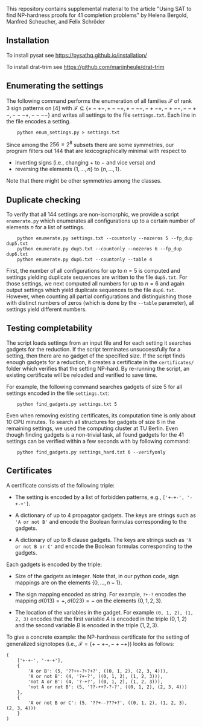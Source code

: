 This repository contains supplemental material to the article 
"Using SAT to find NP-hardness proofs for 41 completion problems"
by Helena Bergold, Manfred Scheucher, and Felix Schröder





## Installation

To install pysat see https://pysathq.github.io/installation/

To install drat-trim see https://github.com/marijnheule/drat-trim


## Enumerating the settings

The following command performs the enumeration of all families $\mathcal{F}$ of rank 3 sign patterns on $[4]$
with $`\mathcal{F} \subseteq \{+-+-,+--+,+---,-+-+,-+--,--+-,---+,----\}`$
and writes all settings to the file `settings.txt`.
Each line in the file encodes a setting.
```
    python enum_settings.py > settings.txt
```
Since among the $256 = 2^8$ subsets there are some symmetries,
our program filters out 144 that are lexicographically minimal
with respect to 

- inverting signs (i.e., changing $+$ to $-$ and vice versa) and
- reversing the elements $`\{1,\ldots,n\}`$ to $`\{n,\ldots,1\}`$.

Note that there might be other symmetries among the classes.




## Duplicate checking

To verify that all 144 settings are non-isomorphic,
we provide a script `enumerate.py` which enumerates all configurations up to a certain number of elements $n$ for a list of settings.
```
    python enumerate.py settings.txt --countonly --nozeros 5 --fp_dup dup5.txt
    python enumerate.py dup5.txt --countonly --nozeros 6 --fp_dup dup6.txt
    python enumerate.py dup6.txt --countonly --table 4
```
First, the number of all configurations for up to $n=5$ is computed and settings yielding duplicate sequences are written to the file `dup5.txt`.
For those settings, we next computed all numbers for up to $n=6$ and again output settings which yield duplicate sequences to the file `dup6.txt`.
However, when counting all partial configurations
and distinguishing those with distinct numbers of zeros
(which is done by the `--table` parameter),
all settings yield different numbers.


## Testing completability

The script loads settings from an input file
and for each setting it searches gadgets for the reduction. If the script terminates unsuccessfully for a setting, then there are no gadget of the specified size.
If the script finds enough gadgets for a reduction, it creates a certificate in the `certificates/` folder
which verifies that the setting NP-hard.
By re-running the script, an existing certificate will be reloaded and verified to save time.


For example, the following command searches gadgets of size 5 for all settings encoded in the file `settings.txt`:
```
    python find_gadgets.py settings.txt 5
```
Even when removing existing certificates, 
its computation time is only about 10 CPU minutes.
To search all structures for gadgets of size 6 in the remaining settings, 
we used the computing cluster at TU Berlin. 
Even though finding gadgets is a non-trivial task, 
all found gadgets for the 41 settings
can be verified within a few seconds with by following command:
```
    python find_gadgets.py settings_hard.txt 6 --verifyonly
```



## Certificates

A certificate consists of the following triple:

- The setting is encoded by a list of forbidden patterns, e.g., `['+-+-', '-+-+']`.

- A dictionary of up to 4 propagator gadgets.
The keys are strings such as `'A or not B'` and encode
the Boolean formulas corresponding to the gadgets.

- A dictionary of up to 8 clause gadgets. 
The keys are strings such as `'A or not B or C'` and encode
the Boolean formulas corresponding to the gadgets.


Each gadgets is encoded by the triple:

- Size of the gadgets as integer.
Note that, in our python code, 
sign mappings are on the elements $`\{0,\ldots,n-1\}`$.

- The sign mapping encoded as string. 
For example, `?+-?` encodes the mapping
$\sigma(013)=+,\sigma(023)=-$ on the elements $`\{0,1,2,3\}`$.

- The location of the variables in the gadget.
For example `(0, 1, 2), (1, 2, 3)` encodes that the first variable $A$ is encoded in the triple $(0, 1, 2)$ and the second variable $B$ is encoded in the triple $(1, 2, 3)$.


To give a concrete example:
the NP-hardness certificate for the setting of generalized signotopes (i.e., $`\mathcal{F} = \{+-+-,-+-+\}`$) looks as follows:
```
(
    ['+-+-', '-+-+'], 
    {
        'A or B': (5, '??++-?+?+?', ((0, 1, 2), (2, 3, 4))), 
        'A or not B': (4, '?+-?', ((0, 1, 2), (1, 2, 3))), 
        'not A or B': (4, '?-+?', ((0, 1, 2), (1, 2, 3))), 
        'not A or not B': (5, '??-++?-?-?', ((0, 1, 2), (2, 3, 4)))
    }, 
    {
        'A or not B or C': (5, '??+--???+?', ((0, 1, 2), (1, 2, 3), (2, 3, 4)))
    }
)
```
